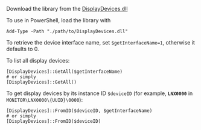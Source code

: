 Download the library from the [DisplayDevices.dll](./bin/Release/net4.8.1/DisplayDevices.dll)

To use in PowerShell, load the library with

```pwsh
Add-Type -Path "./path/to/DisplayDevices.dll"
```

To retrieve the device interface name, set `$getInterfaceName=1`, otherwise it defaults to 0.

To list all display devices:
```pwsh
[DisplayDevices]::GetAll($getInterfaceName)
# or simply
[DisplayDevices]::GetAll()
```

To get display devices by its instance ID `$deviceID` (for example, **`LNX0000`** in `MONITOR\LNX0000\{UUID}\0000`):
```pwsh
[DisplayDevices]::FromID($deviceID, $getInterfaceName)
# or simply
[DisplayDevices]::FromID($deviceID)
```